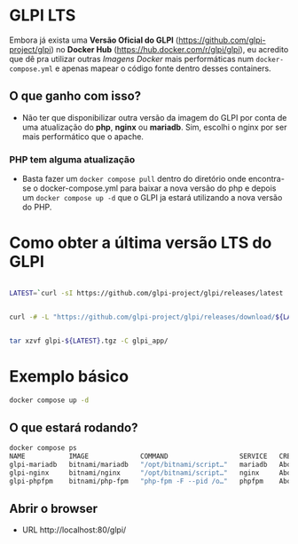
# GLPI LTS

Embora já exista uma **Versão Oficial do GLPI** (https://github.com/glpi-project/glpi) no **Docker Hub** (https://hub.docker.com/r/glpi/glpi), eu acredito que dê pra utilizar outras *Imagens Docker* mais performáticas num `docker-compose.yml` e apenas mapear o código fonte dentro desses containers.

## O que ganho com isso?
- Não ter que disponibilizar outra versão da imagem do GLPI por conta de uma atualização do **php**, **nginx** ou **mariadb**. Sim, escolhi o nginx por ser mais performático que o apache.

### PHP tem alguma atualização
- Basta fazer um `docker compose pull` dentro do diretório onde encontra-se o docker-compose.yml para baixar a nova versão do php e depois um `docker compose up -d` que o GLPI ja estará utilizando a nova versão do PHP.

# Como obter a última versão LTS do GLPI

```bash

LATEST=`curl -sI https://github.com/glpi-project/glpi/releases/latest | awk -F'/' '/^location/ {sub("\r","",$NF); print $NF }'`


curl -# -L "https://github.com/glpi-project/glpi/releases/download/${LATEST}/glpi-${LATEST}.tgz" -o glpi-${LATEST}.tgz


tar xzvf glpi-${LATEST}.tgz -C glpi_app/

```

# Exemplo básico
```bash
docker compose up -d
```
## O que estará rodando?
```bash
docker compose ps
NAME           IMAGE             COMMAND                  SERVICE   CREATED              STATUS              PORTS
glpi-mariadb   bitnami/mariadb   "/opt/bitnami/script…"   mariadb   About a minute ago   Up About a minute   3306/tcp
glpi-nginx     bitnami/nginx     "/opt/bitnami/script…"   nginx     About a minute ago   Up About a minute   8443/tcp, 0.0.0.0:80->8080/tcp, [::]:80->8080/tcp
glpi-phpfpm    bitnami/php-fpm   "php-fpm -F --pid /o…"   phpfpm    About a minute ago   Up About a minute   9000/tcp
```

## Abrir o browser

- URL http://localhost:80/glpi/

